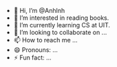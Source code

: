 - 👋 Hi, I’m @Anhlnh
- 👀 I’m interested in reading books.
- 🌱 I’m currently learning CS at UIT.
- 💞️ I’m looking to collaborate on ...
- 📫 How to reach me ...
- 😄 Pronouns: ...
- ⚡ Fun fact: ...

<!---
Anhlnh/Anhlnh is a ✨ special ✨ repository because its `README.md` (this file) appears on your GitHub profile.
You can click the Preview link to take a look at your changes.
--->
